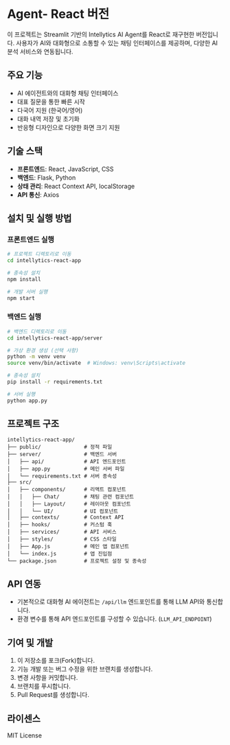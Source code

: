 # Agent- React 버전

이 프로젝트는 Streamlit 기반의 Intellytics AI Agent를 React로 재구현한 버전입니다. 사용자가 AI와 대화형으로 소통할 수 있는 채팅 인터페이스를 제공하며, 다양한 AI 분석 서비스와 연동됩니다.

## 주요 기능

- AI 에이전트와의 대화형 채팅 인터페이스
- 대표 질문을 통한 빠른 시작
- 다국어 지원 (한국어/영어)
- 대화 내역 저장 및 초기화
- 반응형 디자인으로 다양한 화면 크기 지원

## 기술 스택

- **프론트엔드**: React, JavaScript, CSS
- **백엔드**: Flask, Python
- **상태 관리**: React Context API, localStorage
- **API 통신**: Axios

## 설치 및 실행 방법

### 프론트엔드 실행

```bash
# 프로젝트 디렉토리로 이동
cd intellytics-react-app

# 종속성 설치
npm install

# 개발 서버 실행
npm start
```

### 백엔드 실행

```bash
# 백엔드 디렉토리로 이동
cd intellytics-react-app/server

# 가상 환경 생성 (선택 사항)
python -m venv venv
source venv/bin/activate  # Windows: venv\Scripts\activate

# 종속성 설치
pip install -r requirements.txt

# 서버 실행
python app.py
```

## 프로젝트 구조

```
intellytics-react-app/
├── public/              # 정적 파일
├── server/              # 백엔드 서버
│   ├── api/             # API 엔드포인트
│   ├── app.py           # 메인 서버 파일
│   └── requirements.txt # 서버 종속성
├── src/
│   ├── components/      # 리액트 컴포넌트
│   │   ├── Chat/        # 채팅 관련 컴포넌트
│   │   ├── Layout/      # 레이아웃 컴포넌트
│   │   └── UI/          # UI 컴포넌트
│   ├── contexts/        # Context API
│   ├── hooks/           # 커스텀 훅
│   ├── services/        # API 서비스
│   ├── styles/          # CSS 스타일
│   ├── App.js           # 메인 앱 컴포넌트
│   └── index.js         # 앱 진입점
└── package.json         # 프로젝트 설정 및 종속성
```

## API 연동

- 기본적으로 대화형 AI 에이전트는 `/api/llm` 엔드포인트를 통해 LLM API와 통신합니다.
- 환경 변수를 통해 API 엔드포인트를 구성할 수 있습니다. (`LLM_API_ENDPOINT`)

## 기여 및 개발

1. 이 저장소를 포크(Fork)합니다.
2. 기능 개발 또는 버그 수정을 위한 브랜치를 생성합니다.
3. 변경 사항을 커밋합니다.
4. 브랜치를 푸시합니다.
5. Pull Request를 생성합니다.

## 라이센스

MIT License 
